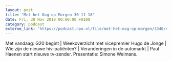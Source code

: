 ```yaml
---
layout: post
title: "Met het Oog op Morgen 30-11-18"
date: Fri, 30 Nov 2018 00:00:00 +0100
category: podcast
externe_link: "https://podcast.npo.nl/file/met-het-oog-op-morgen/3340/nporadio1_met-het-oog-op-morgen_20181130_met-het-oog-op-morgen-30-11-18.mp3"
---
```


Met vandaag: G20 begint | Weekoverzicht met vicepremier Hugo de Jonge | Wie zijn de nieuwe hiv-patiënten? | Veranderingen in de automarkt | Paul Haenen start nieuwe tv-zender. Presentatie: Simone Weimans.
